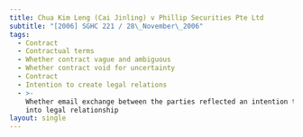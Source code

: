 ```yaml
---
title: Chua Kim Leng (Cai Jinling) v Phillip Securities Pte Ltd
subtitle: "[2006] SGHC 221 / 28\_November\_2006"
tags:
  - Contract
  - Contractual terms
  - Whether contract vague and ambiguous
  - Whether contract void for uncertainty
  - Contract
  - Intention to create legal relations
  - >-
    Whether email exchange between the parties reflected an intention to enter
    into legal relationship
layout: single
---
```


